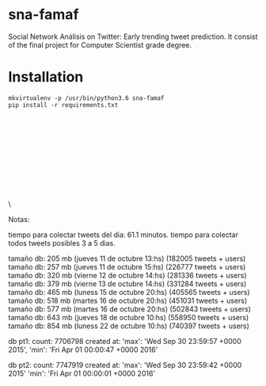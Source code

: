 # sna-famaf
Social Network Análisis on Twitter: Early trending tweet prediction. It consist of the final project for Computer Scientist grade degree.


# Installation

```
mkvirtualenv -p /usr/bin/python3.6 sna-famaf
pip install -r requirements.txt
```


\
\
\
\
\
\
\
\
\
\
\

Notas:


tiempo para colectar tweets del dia: 61.1 minutos.
tiempo para colectar todos tweets posibles 3 a 5 dias.

tamaño db: 205 mb (jueves 11 de octubre 13:hs) (182005 tweets + users)
tamaño db: 257 mb (jueves 11 de octubre 15:hs) (226777 tweets + users)
tamaño db: 320 mb (vierne 12 de octubre 14:hs) (281336 tweets + users)
tamaño db: 379 mb (vierne 13 de octubre 14:hs) (331284 tweets + users)
tamaño db: 465 mb (luness 15 de octubre 20:hs) (405565 tweets + users)
tamaño db: 518 mb (martes 16 de octubre 20:hs) (451031 tweets + users)
tamaño db: 577 mb (martes 16 de octubre 20:hs) (502843 tweets + users)
tamaño db: 643 mb (jueves 18 de octubre 10:hs) (558950 tweets + users)
tamaño db: 854 mb (luness 22 de octubre 10:hs) (740397 tweets + users)


db pt1:
count: 7706798
created at:
 'max': 'Wed Sep 30 23:59:57 +0000 2015',
 'min': 'Fri Apr 01 00:00:47 +0000 2016'


db pt2:
count: 7747919
created at:
 'max': 'Wed Sep 30 23:59:42 +0000 2015'
 'min': 'Fri Apr 01 00:00:01 +0000 2016'
